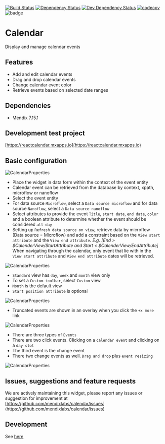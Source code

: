[![Build Status](https://travis-ci.org/mendixlabs/calendar.svg?branch=master)](https://travis-ci.org/mendixlabs/calendar)
[![Dependency Status](https://david-dm.org/mendixlabs/calendar.svg)](https://david-dm.org/mendixlabs/calendar)
[![Dev Dependency Status](https://david-dm.org/mendixlabs/calendar.svg#info=devDependencies)](https://david-dm.org/mendixlabs/calendar#info=devDependencies)
[![codecov](https://codecov.io/gh/mendixlabs/calendar/branch/master/graph/badge.svg)](https://codecov.io/gh/mendixlabs/calendar)
![badge](https://img.shields.io/badge/mendix-7.20.0-green.svg)


# Calendar
Display and manage calendar events

## Features
 * Add and edit calendar events
 * Drag and drop calendar events
 * Change calendar event color
 * Retrieve events based on selected date ranges

## Dependencies
* Mendix 7.15.1

## Development test project
[https://reactcalendar.mxapps.io](https://reactcalendar.mxapps.io)

## Basic configuration
![CalendarProperties](/assets/Datasource.png)

* Place the widget in data form within the context of the event entity
* Calendar event can be retrieved from the database by context, xpath, microflow or nanoflow
* Select the event entity
* For data source `Microflow`, select a `Data source microflow` and for data source `Nanoflow`, select a `Data source nanoflow`
* Select attributes to provide the event `Title`, `start date`, `end date`, `color` and a boolean attribute to determine whether the event should be considered `all day`
* Setting up `Refresh data source on view`, retrieve data by microflow (Data source = Microflow) and add a constraint based on the `View start attribute` and the `View end attribute`. *E.g. [End > $CalenderView/StartAttribute and Start < $CalenderView/EndAttribute]*
When navigating through the calendar, only event that lie with in the `View start attribute` and `View end attribute` dates will be retrieved.

![CalendarProperties](/assets/Appearance.png)

* `Standard` view has `day`, `week` and `month` view only
* To set a `Custom toolbar`, select `Custom` view
* `Month` is the default view
* `Start position attribute` is optional

![CalendarProperties](/assets/TruncatedEvents.png)

* Truncated events are shown in an overlay when you click the `+x more` link

![CalendarProperties](/assets/Events.png)

* There are three types of `Events`
* There are two click events. Clicking on a `calendar event` and clicking on a `day slot`
* The third event is the change event
* There two change events as well. `Drag and drop` plus `event resizing`

![CalendarProperties](/assets/DragAndDrop.gif)

## Issues, suggestions and feature requests
We are actively maintaining this widget, please report any issues or suggestion for improvement at [https://github.com/mendixlabs/calendar/issues](https://github.com/mendixlabs/calendar/issues)

## Development
See [here](/Development.md)
